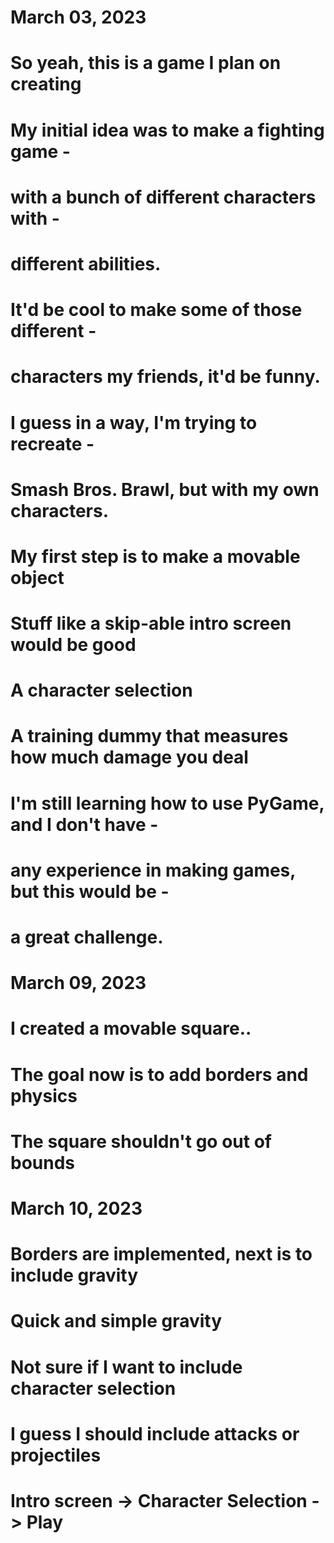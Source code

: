 # March 03, 2023

# So yeah, this is a game I plan on creating
# My initial idea was to make a fighting game -
# with a bunch of different characters with - 
# different abilities.
# It'd be cool to make some of those different - 
# characters my friends, it'd be funny.
# I guess in a way, I'm trying to recreate -
# Smash Bros. Brawl, but with my own characters.

# My first step is to make a movable object
# Stuff like a skip-able intro screen would be good
# A character selection
# A training dummy that measures how much damage you deal

# I'm still learning how to use PyGame, and I don't have - 
# any experience in making games, but this would be -
# a great challenge.

# March 09, 2023
# I created a movable square..
# The goal now is to add borders and physics
# The square shouldn't go out of bounds

# March 10, 2023
# Borders are implemented, next is to include gravity
# Quick and simple gravity
# Not sure if I want to include character selection
# I guess I should include attacks or projectiles
# Intro screen -> Character Selection -> Play